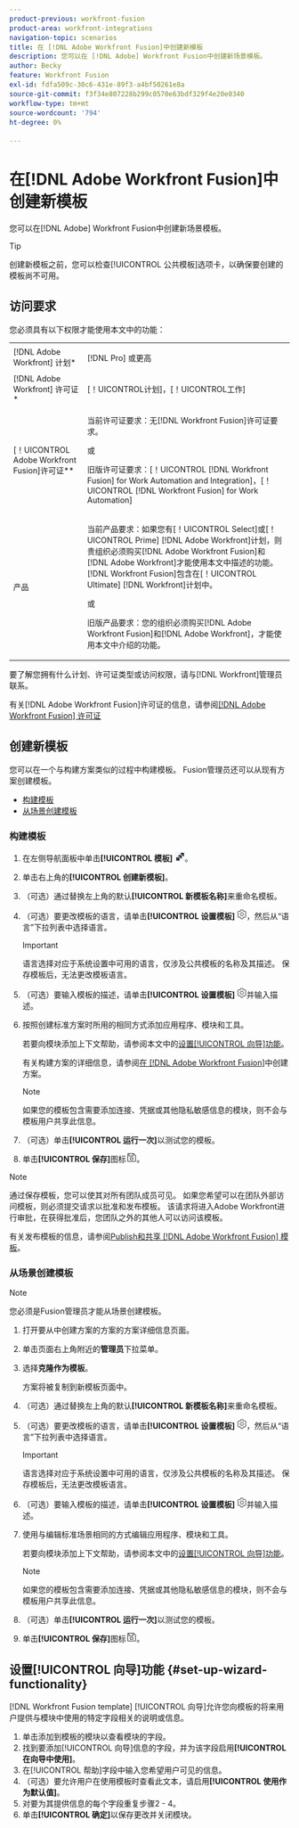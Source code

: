 ```yaml
---
product-previous: workfront-fusion
product-area: workfront-integrations
navigation-topic: scenarios
title: 在 [!DNL Adobe Workfront Fusion]中创建新模板
description: 您可以在 [!DNL Adobe] Workfront Fusion中创建新场景模板。
author: Becky
feature: Workfront Fusion
exl-id: fdfa509c-30c6-431e-89f3-a4bf50261e8a
source-git-commit: f3f34e807228b299c0570e63bdf329f4e20e0340
workflow-type: tm+mt
source-wordcount: '794'
ht-degree: 0%

---
```


# 在[!DNL Adobe Workfront Fusion]中创建新模板

您可以在[!DNL Adobe] Workfront Fusion中创建新场景模板。

>[!TIP]
>
>创建新模板之前，您可以检查[!UICONTROL 公共模板]选项卡，以确保要创建的模板尚不可用。

## 访问要求

您必须具有以下权限才能使用本文中的功能：

<table style="table-layout:auto"> 
 <col> 
 <col> 
 <tbody> 
  <tr> 
    <td role="rowheader">[!DNL Adobe Workfront] 计划*</td> 
   <td> <p>[!DNL Pro] 或更高</p> </td> 
  </tr> 
  <tr data-mc-conditions=""> 
   <td role="rowheader">[!DNL Adobe Workfront] 许可证*</td> 
   <td> <p>[！UICONTROL计划]，[！UICONTROL工作]</p> </td> 
  </tr> 
  <tr> 
   <td role="rowheader">[！UICONTROL Adobe Workfront Fusion]许可证**</td> 
  <td>
   <p>当前许可证要求：无[!DNL Workfront Fusion]许可证要求。</p>
   <p>或</p>
   <p>旧版许可证要求：[！UICONTROL [!DNL Workfront Fusion] for Work Automation and Integration]，[！UICONTROL [!DNL Workfront Fusion] for Work Automation]</p>
   </td>    </tr> 
  </tr> 
  <tr> 
   <td role="rowheader">产品</td> 
   <td>
   <p>当前产品要求：如果您有[！UICONTROL Select]或[！UICONTROL Prime] [!DNL Adobe Workfront]计划，则贵组织必须购买[!DNL Adobe Workfront Fusion]和[!DNL Adobe Workfront]才能使用本文中描述的功能。 [!DNL Workfront Fusion]包含在[！UICONTROL Ultimate] [!DNL Workfront]计划中。</p>
   <p>或</p>
   <p>旧版产品要求：您的组织必须购买[!DNL Adobe Workfront Fusion]和[!DNL Adobe Workfront]，才能使用本文中介绍的功能。</p>
   </td> 
  </tr> 
 </tbody> 
</table>

要了解您拥有什么计划、许可证类型或访问权限，请与[!DNL Workfront]管理员联系。

有关[!DNL Adobe Workfront Fusion]许可证的信息，请参阅[[!DNL Adobe Workfront Fusion] 许可证](../../../workfront-fusion/get-started/license-automation-vs-integration.md)

## 创建新模板

您可以在一个与构建方案类似的过程中构建模板。 Fusion管理员还可以从现有方案创建模板。

* [构建模板](#build-a-template)
* [从场景创建模板](#create-a-template-from-a-scenario)

### 构建模板

1. 在左侧导航面板中单击&#x200B;**[!UICONTROL 模板]** ![](assets/fusion-template-icon.png)。
1. 单击右上角的&#x200B;**[!UICONTROL 创建新模板]**。
1. （可选）通过替换左上角的默认&#x200B;**[!UICONTROL 新模板名称]**&#x200B;来重命名模板。
1. （可选）要更改模板的语言，请单击&#x200B;**[!UICONTROL 设置模板]** ![](assets/fusion-scenario-settings-icon.png)，然后从“语言”下拉列表中选择语言。

   >[!IMPORTANT]
   >
   >语言选择对应于系统设置中可用的语言，仅涉及公共模板的名称及其描述。 保存模板后，无法更改模板语言。

1. （可选）要输入模板的描述，请单击&#x200B;**[!UICONTROL 设置模板]** ![](assets/fusion-scenario-settings-icon.png)并输入描述。
1. 按照创建标准方案时所用的相同方式添加应用程序、模块和工具。

   若要向模块添加上下文帮助，请参阅本文中的[设置[!UICONTROL 向导]功能](#set-up-wizard-functionality)。

   有关构建方案的详细信息，请参阅[在 [!DNL Adobe Workfront Fusion]](../../../workfront-fusion/scenarios/create-a-scenario.md)中创建方案。

   >[!NOTE]
   >
   >如果您的模板包含需要添加连接、凭据或其他隐私敏感信息的模块，则不会与模板用户共享此信息。

1. （可选）单击&#x200B;**[!UICONTROL 运行一次]**&#x200B;以测试您的模板。
1. 单击&#x200B;**[!UICONTROL 保存]**&#x200B;图标![](assets/save-icon.png)。

>[!NOTE]
>
>通过保存模板，您可以使其对所有团队成员可见。 如果您希望可以在团队外部访问模板，则必须提交请求以批准和发布模板。 该请求将进入Adobe Workfront进行审批，在获得批准后，您团队之外的其他人可以访问该模板。
>
>有关发布模板的信息，请参阅[Publish和共享 [!DNL Adobe Workfront Fusion] 模板](/help/quicksilver/workfront-fusion/scenarios/templates/publish-and-share-fusion-templates.md)。

### 从场景创建模板

>[!NOTE]
>
>您必须是Fusion管理员才能从场景创建模板。

1. 打开要从中创建方案的方案的方案详细信息页面。
1. 单击页面右上角附近的&#x200B;**管理员**&#x200B;下拉菜单。
1. 选择&#x200B;**克隆作为模板**。

   方案将被复制到新模板页面中。
1. （可选）通过替换左上角的默认&#x200B;**[!UICONTROL 新模板名称]**&#x200B;来重命名模板。
1. （可选）要更改模板的语言，请单击&#x200B;**[!UICONTROL 设置模板]** ![](assets/fusion-scenario-settings-icon.png)，然后从“语言”下拉列表中选择语言。

   >[!IMPORTANT]
   >
   >语言选择对应于系统设置中可用的语言，仅涉及公共模板的名称及其描述。 保存模板后，无法更改模板语言。

1. （可选）要输入模板的描述，请单击&#x200B;**[!UICONTROL 设置模板]** ![](assets/fusion-scenario-settings-icon.png)并输入描述。
1. 使用与编辑标准场景相同的方式编辑应用程序、模块和工具。

   若要向模块添加上下文帮助，请参阅本文中的[设置[!UICONTROL 向导]功能](#set-up-wizard-functionality)。

   >[!NOTE]
   >
   >如果您的模板包含需要添加连接、凭据或其他隐私敏感信息的模块，则不会与模板用户共享此信息。

1. （可选）单击&#x200B;**[!UICONTROL 运行一次]**&#x200B;以测试您的模板。
1. 单击&#x200B;**[!UICONTROL 保存]**&#x200B;图标![](assets/save-icon.png)。

## 设置[!UICONTROL 向导]功能 {#set-up-wizard-functionality}

[!DNL Workfront Fusion template] [!UICONTROL 向导]允许您向模板的将来用户提供与模块中使用的特定字段相关的说明或信息。

1. 单击添加到模板的模块以查看模块的字段。
1. 找到要添加[!UICONTROL 向导]信息的字段，并为该字段启用&#x200B;**[!UICONTROL 在向导中使用]**。
1. 在[!UICONTROL 帮助]字段中输入您希望用户可见的信息。
1. （可选）要允许用户在使用模板时查看此文本，请启用&#x200B;**[!UICONTROL 使用作为默认值]**。
1. 对要为其提供信息的每个字段重复步骤2 - 4。
1. 单击&#x200B;**[!UICONTROL 确定]**&#x200B;以保存更改并关闭模块。
